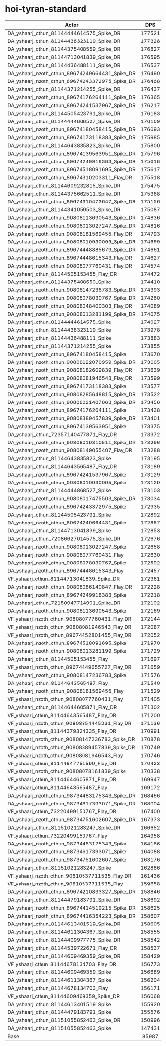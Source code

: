 # hoi-tyran-standard
| Actor | DPS | Increase |
|---|:---:|:---:|
|DA_yshaarj_cthun_81144444614575_Spike_DR|177521|106.45%|
|DA_yshaarj_cthun_81144438323119_Spike_DR|177328|106.23%|
|DA_yshaarj_cthun_81144375408559_Spike_DR|176827|105.64%|
|DA_yshaarj_cthun_81144713041839_Spike_DR|176595|105.37%|
|DA_yshaarj_cthun_81144436488111_Spike_DR|176537|105.31%|
|DA_yshaarj_nzoth_cthun_89674249664431_Spike_DR|176490|105.25%|
|DA_yshaarj_nzoth_cthun_89674243372975_Spike_DR|176468|105.23%|
|DA_yshaarj_cthun_81144371214255_Spike_DR|176437|105.19%|
|DA_yshaarj_nzoth_cthun_89674176264111_Spike_DR|176365|105.11%|
|DA_yshaarj_nzoth_cthun_89674241537967_Spike_DR|176217|104.93%|
|DA_yshaarj_cthun_81144505423791_Spike_DR|176183|104.89%|
|DA_yshaarj_cthun_81144444868527_Spike_DR|176169|104.88%|
|DA_yshaarj_nzoth_cthun_89674180458415_Spike_DR|176093|104.79%|
|DA_yshaarj_nzoth_cthun_89674173118383_Spike_DR|175985|104.66%|
|DA_yshaarj_cthun_81144643835823_Spike_DR|175800|104.45%|
|DA_yshaarj_nzoth_cthun_89674139563951_Spike_DR|175796|104.44%|
|DA_yshaarj_nzoth_cthun_89674249918383_Spike_DR|175618|104.24%|
|DA_yshaarj_nzoth_cthun_89674518091695_Spike_DR|175617|104.24%|
|DA_yshaarj_nzoth_cthun_89674310203311_Flay_DR|175518|104.12%|
|DA_yshaarj_cthun_81144609232815_Spike_DR|175475|104.07%|
|DA_yshaarj_cthun_81144375662511_Spike_DR|175368|103.95%|
|DA_yshaarj_nzoth_cthun_89674310473647_Spike_DR|175156|103.70%|
|DA_yshaarj_cthun_81144341059503_Spike_DR|175087|103.62%|
|DA_yshaarj_nzoth_cthun_90808113690543_Spike_DR|174836|103.33%|
|DA_yshaarj_nzoth_cthun_90808013027247_Spike_DR|174816|103.31%|
|DA_yshaarj_nzoth_cthun_90808181569455_Flay_DR|174793|103.28%|
|DA_yshaarj_nzoth_cthun_90808010930095_Spike_DR|174699|103.17%|
|DA_yshaarj_nzoth_cthun_89674448885679_Spike_DR|174661|103.12%|
|DA_yshaarj_nzoth_cthun_89674448615343_Flay_DR|174627|103.09%|
|DA_yshaarj_nzoth_cthun_90808077760431_Flay_DR|174574|103.02%|
|DA_yshaarj_cthun_81144505153455_Flay_DR|174472|102.91%|
|DA_yshaarj_cthun_81144375408559_Spike|174410|102.83%|
|DA_yshaarj_nzoth_cthun_90808147236783_Spike_DR|174393|102.81%|
|DA_yshaarj_nzoth_cthun_90808078030767_Spike_DR|174260|102.66%|
|DA_yshaarj_nzoth_cthun_90808048400303_Flay_DR|174089|102.46%|
|DA_yshaarj_nzoth_cthun_90808013281199_Spike_DR|174075|102.44%|
|DA_yshaarj_cthun_81144444614575_Spike|174027|102.39%|
|DA_yshaarj_cthun_81144438323119_Spike|173978|102.33%|
|DA_yshaarj_cthun_81144436488111_Spike|173883|102.22%|
|DA_yshaarj_cthun_81144371214255_Spike|173855|102.19%|
|DA_yshaarj_nzoth_cthun_89674180458415_Spike|173670|101.97%|
|DA_yshaarj_nzoth_cthun_90808122070959_Spike_DR|173665|101.97%|
|DA_yshaarj_nzoth_cthun_90808182609839_Flay_DR|173639|101.94%|
|DA_yshaarj_nzoth_cthun_90808081946543_Flay_DR|173599|101.89%|
|DA_yshaarj_nzoth_cthun_89674173118383_Spike|173577|101.86%|
|DA_yshaarj_nzoth_cthun_90808285648815_Spike_DR|173522|101.80%|
|DA_yshaarj_nzoth_cthun_90808021407663_Spike_DR|173456|101.72%|
|DA_yshaarj_nzoth_cthun_89674176264111_Spike|173438|101.70%|
|DA_yshaarj_nzoth_cthun_90808389457839_Spike_DR|173401|101.66%|
|DA_yshaarj_nzoth_cthun_89674139563951_Spike|173375|101.63%|
|DA_yshaarj_cthun_72357140477871_Flay_DR|173372|101.63%|
|DA_yshaarj_nzoth_cthun_90808019310511_Spike_DR|173296|101.54%|
|DA_yshaarj_nzoth_cthun_90808149055407_Flay_DR|173288|101.53%|
|DA_yshaarj_cthun_81144643835823_Spike|173195|101.42%|
|DA_yshaarj_cthun_81144643565487_Flay_DR|173189|101.41%|
|DA_yshaarj_nzoth_cthun_89674241537967_Spike|173129|101.34%|
|DA_yshaarj_nzoth_cthun_90808010930095_Spike|173129|101.34%|
|DA_yshaarj_cthun_81144444868527_Spike|173103|101.31%|
|DA_yshaarj_nzoth_cthun_90808017475503_Spike_DR|173034|101.23%|
|DA_yshaarj_nzoth_cthun_89674243372975_Spike|172935|101.12%|
|DA_yshaarj_cthun_81144505423791_Spike|172892|101.07%|
|DA_yshaarj_nzoth_cthun_89674249664431_Spike|172887|101.06%|
|DA_yshaarj_cthun_81144713041839_Spike|172853|101.02%|
|DA_yshaarj_cthun_72086627014575_Spike_DR|172676|100.82%|
|DA_yshaarj_nzoth_cthun_90808013027247_Spike|172658|100.80%|
|DA_yshaarj_nzoth_cthun_90808077760431_Flay|172630|100.76%|
|DA_yshaarj_nzoth_cthun_90808078030767_Spike|172592|100.72%|
|DA_yshaarj_nzoth_cthun_89674448615343_Flay|172457|100.56%|
|VF_yshaarj_cthun_81144713041839_Spike_DR|172361|100.45%|
|DA_yshaarj_nzoth_cthun_90808086140847_Flay_DR|172228|100.30%|
|DA_yshaarj_nzoth_cthun_89674249918383_Spike|172218|100.28%|
|DA_yshaarj_cthun_72150947714991_Spike_DR|172192|100.25%|
|DA_yshaarj_nzoth_cthun_90808113690543_Spike|172169|100.23%|
|VF_yshaarj_nzoth_cthun_90808077760431_Flay_DR|172144|100.20%|
|VF_yshaarj_nzoth_cthun_90808081946543_Flay_DR|172087|100.13%|
|VF_yshaarj_nzoth_cthun_89674452801455_Flay_DR|172052|100.09%|
|DA_yshaarj_nzoth_cthun_89674518091695_Spike|171970|100.00%|
|DA_yshaarj_nzoth_cthun_90808013281199_Spike|171729|99.72%|
|DA_yshaarj_cthun_81144505153455_Flay|171697|99.68%|
|VF_yshaarj_nzoth_cthun_89674449655727_Flay_DR|171659|99.63%|
|DA_yshaarj_nzoth_cthun_90808147236783_Spike|171576|99.54%|
|DA_yshaarj_cthun_81144643565487_Flay|171540|99.50%|
|DA_yshaarj_nzoth_cthun_90808181569455_Flay|171529|99.48%|
|VF_yshaarj_nzoth_cthun_90808077760431_Flay|171405|99.34%|
|DA_yshaarj_cthun_81144644605871_Flay_DR|171302|99.22%|
|VF_yshaarj_cthun_81144643565487_Flay_DR|171200|99.10%|
|VF_yshaarj_nzoth_cthun_90808354445231_Flay_DR|171136|99.03%|
|VF_yshaarj_cthun_81144379324335_Flay_DR|170991|98.86%|
|VF_yshaarj_nzoth_cthun_90808147236783_Spike_DR|170878|98.73%|
|VF_yshaarj_nzoth_cthun_90808389457839_Spike_DR|170749|98.58%|
|VF_yshaarj_nzoth_cthun_90808081946543_Flay|170746|98.57%|
|VF_yshaarj_cthun_81144647751599_Flay_DR|170423|98.20%|
|VF_yshaarj_nzoth_cthun_90808078161839_Spike|170338|98.10%|
|VF_yshaarj_cthun_81144644605871_Flay_DR|169947|97.64%|
|VF_yshaarj_cthun_81144643565487_Flay|169172|96.74%|
|DA_yshaarj_nzoth_cthun_98734483175343_Spike_DR|168466|95.92%|
|DA_yshaarj_nzoth_cthun_98734617393071_Spike_DR|168004|95.38%|
|VF_yshaarj_cthun_73220499150767_Flay_DR|167400|94.68%|
|DA_yshaarj_nzoth_cthun_98734751602607_Spike_DR|167373|94.65%|
|DA_yshaarj_cthun_81151021283247_Spike_DR|166652|93.81%|
|VF_yshaarj_cthun_73220499150767_Flay|164958|91.84%|
|DA_yshaarj_nzoth_cthun_98734483175343_Spike|164166|90.92%|
|DA_yshaarj_nzoth_cthun_98734617393071_Spike|164088|90.83%|
|DA_yshaarj_nzoth_cthun_98734751602607_Spike|163176|89.77%|
|DA_yshaarj_cthun_81151021283247_Spike|162886|89.43%|
|VF_yshaarj_nzoth_cthun_90810537711535_Flay_DR|161436|87.74%|
|VF_yshaarj_nzoth_cthun_90810537711535_Flay|159658|85.68%|
|DA_yshaarj_nzoth_cthun_89674210833327_Spike_DR|158846|84.73%|
|DA_yshaarj_cthun_81144479183791_Spike_DR|158692|84.55%|
|DA_yshaarj_nzoth_cthun_89674414519215_Spike_DR|158625|84.48%|
|DA_yshaarj_nzoth_cthun_89674416354223_Spike_DR|158607|84.45%|
|DA_yshaarj_cthun_81144613401519_Spike_DR|158605|84.45%|
|DA_yshaarj_cthun_81144611304367_Spike_DR|158555|84.39%|
|DA_yshaarj_cthun_81144409977775_Spike_DR|158542|84.38%|
|DA_yshaarj_cthun_81144539722671_Flay_DR|158537|84.37%|
|DA_yshaarj_cthun_81144609469359_Spike_DR|158429|84.25%|
|VF_yshaarj_cthun_81144678134703_Flay_DR|156773|82.32%|
|DA_yshaarj_cthun_81144609469359_Spike|156689|82.22%|
|DA_yshaarj_cthun_81144611304367_Spike|156204|81.66%|
|DA_yshaarj_cthun_81144678134703_Flay|156171|81.62%|
|VF_yshaarj_cthun_81144609469359_Spike_DR|156068|81.50%|
|DA_yshaarj_cthun_81144613401519_Spike|155920|81.33%|
|DA_yshaarj_cthun_81144479183791_Spike|155576|80.93%|
|DA_yshaarj_cthun_81151055852463_Spike_DR|150996|75.60%|
|DA_yshaarj_cthun_81151055852463_Spike|147431|71.46%|
|Base|85987|0.00%|
